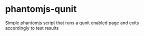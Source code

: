 phantomjs-qunit
===============

Simple phantomjs script that runs a qunit enabled page and exits accordingly to test results
